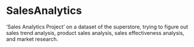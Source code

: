 # SalesAnalytics
‘Sales Analytics Project’ on a dataset of the superstore, trying to figure out sales trend analysis, product sales analysis, sales effectiveness analysis, and market research.
